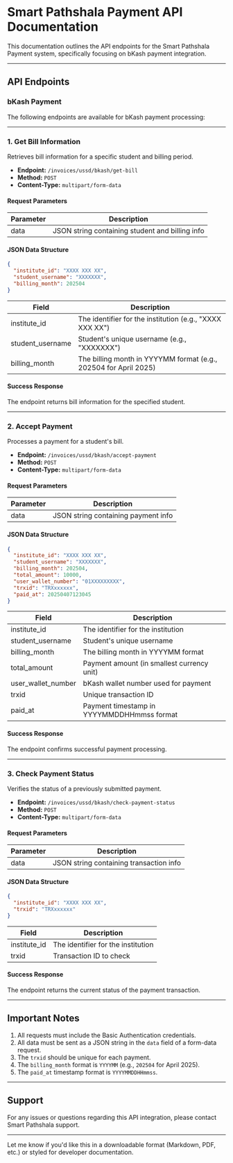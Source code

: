 # Smart Pathshala Payment API Documentation

This documentation outlines the API endpoints for the Smart Pathshala Payment system, specifically focusing on bKash payment integration.

---

## API Endpoints

### bKash Payment

The following endpoints are available for bKash payment processing:

---

### 1. Get Bill Information

Retrieves bill information for a specific student and billing period.

- **Endpoint:** `/invoices/ussd/bkash/get-bill`
- **Method:** `POST`
- **Content-Type:** `multipart/form-data`

#### Request Parameters

| Parameter | Description                                     |
| --------- | ----------------------------------------------- |
| data      | JSON string containing student and billing info |

#### JSON Data Structure

```json
{
  "institute_id": "XXXX XXX XX",
  "student_username": "XXXXXXX",
  "billing_month": 202504
}
```

| Field            | Description                                                      |
| ---------------- | ---------------------------------------------------------------- |
| institute_id     | The identifier for the institution (e.g., "XXXX XXX XX")         |
| student_username | Student's unique username (e.g., "XXXXXXX")                      |
| billing_month    | The billing month in YYYYMM format (e.g., 202504 for April 2025) |

#### Success Response

The endpoint returns bill information for the specified student.

---

### 2. Accept Payment

Processes a payment for a student's bill.

- **Endpoint:** `/invoices/ussd/bkash/accept-payment`
- **Method:** `POST`
- **Content-Type:** `multipart/form-data`

#### Request Parameters

| Parameter | Description                         |
| --------- | ----------------------------------- |
| data      | JSON string containing payment info |

#### JSON Data Structure

```json
{
  "institute_id": "XXXX XXX XX",
  "student_username": "XXXXXXX",
  "billing_month": 202504,
  "total_amount": 10000,
  "user_wallet_number": "01XXXXXXXXX",
  "trxid": "TRXxxxxxx",
  "paid_at": 20250407123045
}
```

| Field              | Description                                |
| ------------------ | ------------------------------------------ |
| institute_id       | The identifier for the institution         |
| student_username   | Student's unique username                  |
| billing_month      | The billing month in YYYYMM format         |
| total_amount       | Payment amount (in smallest currency unit) |
| user_wallet_number | bKash wallet number used for payment       |
| trxid              | Unique transaction ID                      |
| paid_at            | Payment timestamp in YYYYMMDDHHmmss format |

#### Success Response

The endpoint confirms successful payment processing.

---

### 3. Check Payment Status

Verifies the status of a previously submitted payment.

- **Endpoint:** `/invoices/ussd/bkash/check-payment-status`
- **Method:** `POST`
- **Content-Type:** `multipart/form-data`

#### Request Parameters

| Parameter | Description                             |
| --------- | --------------------------------------- |
| data      | JSON string containing transaction info |

#### JSON Data Structure

```json
{
  "institute_id": "XXXX XXX XX",
  "trxid": "TRXxxxxxx"
}
```

| Field        | Description                        |
| ------------ | ---------------------------------- |
| institute_id | The identifier for the institution |
| trxid        | Transaction ID to check            |

#### Success Response

The endpoint returns the current status of the payment transaction.

---

## Important Notes

1. All requests must include the Basic Authentication credentials.
2. All data must be sent as a JSON string in the `data` field of a form-data request.
3. The `trxid` should be unique for each payment.
4. The `billing_month` format is `YYYYMM` (e.g., `202504` for April 2025).
5. The `paid_at` timestamp format is `YYYYMMDDHHmmss`.

---

## Support

For any issues or questions regarding this API integration, please contact Smart Pathshala support.

---

Let me know if you'd like this in a downloadable format (Markdown, PDF, etc.) or styled for developer documentation.

